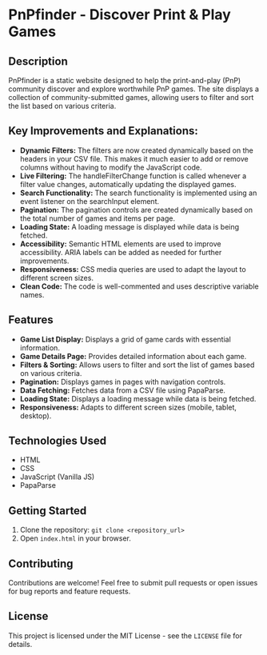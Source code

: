 # PnPfinder - Discover Print & Play Games

## Description

PnPfinder is a static website designed to help the print-and-play (PnP) community discover and explore worthwhile PnP games. The site displays a collection of community-submitted games, allowing users to filter and sort the list based on various criteria.

## Key Improvements and Explanations:

- **Dynamic Filters:** The filters are now created dynamically based on the headers in your CSV file. This makes it much easier to add or remove columns without having to modify the JavaScript code.
- **Live Filtering:** The handleFilterChange function is called whenever a filter value changes, automatically updating the displayed games.
- **Search Functionality:** The search functionality is implemented using an event listener on the searchInput element.
- **Pagination:** The pagination controls are created dynamically based on the total number of games and items per page.
- **Loading State:** A loading message is displayed while data is being fetched.
- **Accessibility:** Semantic HTML elements are used to improve accessibility. ARIA labels can be added as needed for further improvements.
- **Responsiveness:** CSS media queries are used to adapt the layout to different screen sizes.
- **Clean Code:** The code is well-commented and uses descriptive variable names.

## Features

-   **Game List Display:** Displays a grid of game cards with essential information.
-   **Game Details Page:** Provides detailed information about each game.
-   **Filters & Sorting:** Allows users to filter and sort the list of games based on various criteria.
-   **Pagination:** Displays games in pages with navigation controls.
-   **Data Fetching:** Fetches data from a CSV file using PapaParse.
-   **Loading State:** Displays a loading message while data is being fetched.
-   **Responsiveness:** Adapts to different screen sizes (mobile, tablet, desktop).

## Technologies Used

-   HTML
-   CSS
-   JavaScript (Vanilla JS)
-   PapaParse

## Getting Started

1.  Clone the repository: `git clone <repository_url>`
2.  Open `index.html` in your browser.

## Contributing

Contributions are welcome! Feel free to submit pull requests or open issues for bug reports and feature requests.

## License

This project is licensed under the MIT License - see the `LICENSE` file for details.
